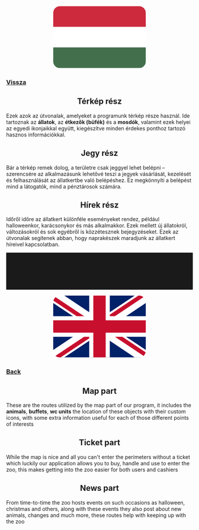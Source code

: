 <div align="center">
<img style="border-radius:20px; border:2px solid white;"  src="../../../Images/magyar.png"/>
</div>

### [Vissza](../../README.md)

<div align="center">
<h2>
    Térkép rész
</h2>
</div>

Ezek azok az útvonalak, amelyeket a programunk térkép része használ. Ide tartoznak az **állatok**, az **étkezők (büfék)** és a **mosdók**, valamint ezek helyei az egyedi ikonjaikkal együtt, kiegészítve minden érdekes ponthoz tartozó hasznos információkkal.

<div align="center">
<h2>
    Jegy rész
</h2>
</div>

Bár a térkép remek dolog, a területre csak jeggyel lehet belépni – szerencsére az alkalmazásunk lehetővé teszi a jegyek vásárlását, kezelését és felhasználását az állatkertbe való belépéshez. Ez megkönnyíti a belépést mind a látogatók, mind a pénztárosok számára.

<div align="center">
<h2>
    Hírek rész
</h2>
</div>

Időről időre az állatkert különféle eseményeket rendez, például halloweenkor, karácsonykor és más alkalmakkor. Ezek mellett új állatokról, változásokról és sok egyébről is közzétesznek bejegyzéseket. Ezek az útvonalak segítenek abban, hogy naprakészek maradjunk az állatkert híreivel kapcsolatban.

<hr style="height:100px;">

<div align="center">
<img style="border-radius:20px; border:2px solid white;"  src="../../../Images/english.png"/>
</div>

### [Back](../../README.md)

<div align="center">
<h2>
    Map part
</h2>
</div>

These are the routes utilized by the map part of our program, it includes the **animals**, **buffets**, **wc units** the location of these objects with their custom icons, with some extra information useful for each of those different points of interests

<div align="center">
<h2>
    Ticket part
</h2>
</div>

While the map is nice and all you can't enter the perimeters without a ticket which luckily our application allows you to buy, handle and use to enter the zoo, this makes getting into the zoo easier for both users and cashiers

<div align="center">
<h2>
    News part
</h2>
</div>

From time-to-time the zoo hosts events on such occasions as halloween, christmas and others, along with these events they also post about new animals, changes and much more, these routes help with keeping up with the zoo
